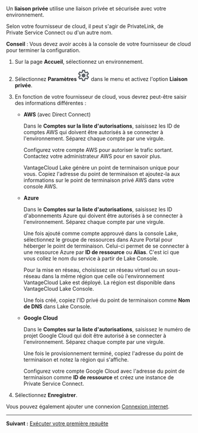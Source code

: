 Un **liaison privée** utilise une liaison privée et sécurisée avec votre environnement.

Selon votre fournisseur de cloud, il peut s'agir de PrivateLink, de Private Service Connect ou d'un autre nom.

**Conseil** : Vous devez avoir accès à la console de votre fournisseur de cloud pour terminer la configuration.

1.  Sur la page **Accueil**, sélectionnez un environnement.

2.  Sélectionnez **Paramètres** ![""](Images/gkz1722447366517.svg) dans le menu et activez l'option **Liaison privée**.

3.  En fonction de votre fournisseur de cloud, vous devrez peut-être saisir des informations différentes :

    -   **AWS** (avec Direct Connect)

        Dans le **Comptes sur la liste d'autorisations**, saisissez les ID de comptes AWS qui doivent être autorisés à se connecter à l'environnement. Séparez chaque compte par une virgule.

        Configurez votre compte AWS pour autoriser le trafic sortant. Contactez votre administrateur AWS pour en savoir plus.

        VantageCloud Lake génère un point de terminaison unique pour vous. Copiez l'adresse du point de terminaison et ajoutez-la aux informations sur le point de terminaison privé AWS dans votre console AWS.

    -   **Azure**

        Dans le **Comptes sur la liste d'autorisations**, saisissez les ID d'abonnements Azure qui doivent être autorisés à se connecter à l'environnement. Séparez chaque compte par une virgule.

        Une fois ajouté comme compte approuvé dans la console Lake, sélectionnez le groupe de ressources dans Azure Portal pour héberger le point de terminaison. Celui-ci permet de se connecter à une ressource Azure par **ID de ressource** ou **Alias**. C'est ici que vous collez le nom du service à partir de Lake Console.

        Pour la mise en réseau, choisissez un réseau virtuel ou un sous-réseau dans la même région que celle où l'environnement VantageCloud Lake est déployé. La région est disponible dans VantageCloud Lake Console.

        Une fois créé, copiez l'ID privé du point de terminaison comme **Nom de DNS** dans Lake Console.

    -   **Google Cloud**

        Dans le **Comptes sur la liste d'autorisations**, saisissez le numéro de projet Google Cloud qui doit être autorisé à se connecter à l'environnement. Séparez chaque compte par une virgule.

        Une fois le provisionnement terminé, copiez l'adresse du point de terminaison et notez la région qui s'affiche.

        Configurez votre compte Google Cloud avec l'adresse du point de terminaison comme **ID de ressource** et créez une instance de Private Service Connect.

4.  Sélectionnez **Enregistrer**.

Vous pouvez également ajouter une connexion [Connexion internet](jlq1721090154719.md).

------------------------------------------------------------------------

**Suivant :** [Exécuter votre première requête](lam1707187864117.md)
